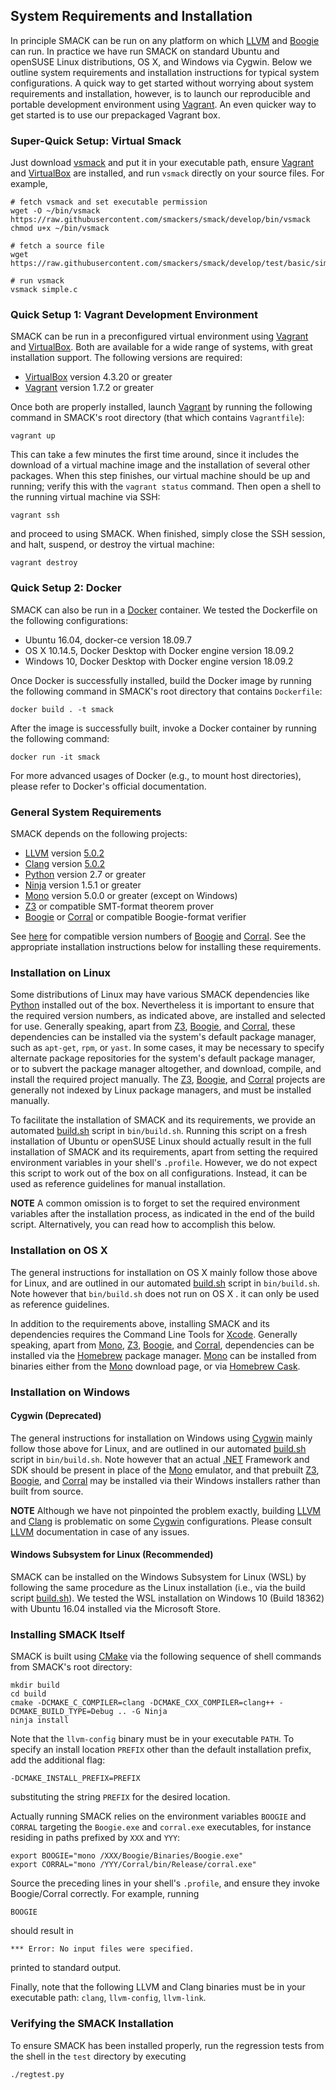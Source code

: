 ## System Requirements and Installation


In principle SMACK can be run on any platform on which [LLVM][] and [Boogie][]
can run. In practice we have run SMACK on standard Ubuntu and openSUSE Linux
distributions, OS X, and Windows via Cygwin. Below we outline system
requirements and installation instructions for typical system configurations.
A quick way to get started without worrying about system requirements and
installation, however, is to launch our reproducible and portable development
environment using [Vagrant][]. An even quicker way to get started is to use
our prepackaged Vagrant box.

### Super-Quick Setup: Virtual Smack

Just download [vsmack](bin/vsmack) and put it in your executable path, ensure
[Vagrant][] and [VirtualBox][] are installed, and run `vsmack` directly on
your source files. For example,
````Shell
# fetch vsmack and set executable permission
wget -O ~/bin/vsmack https://raw.githubusercontent.com/smackers/smack/develop/bin/vsmack
chmod u+x ~/bin/vsmack

# fetch a source file
wget https://raw.githubusercontent.com/smackers/smack/develop/test/basic/simple.c

# run vsmack
vsmack simple.c
````

### Quick Setup 1: Vagrant Development Environment

SMACK can be run in a preconfigured virtual environment using [Vagrant][] and
[VirtualBox][]. Both are available for a wide range of systems, with great
installation support. The following versions are required:

* [VirtualBox][] version 4.3.20 or greater
* [Vagrant][] version 1.7.2 or greater

Once both are properly installed, launch [Vagrant][] by running the following
command in SMACK's root directory (that which contains `Vagrantfile`):
````Shell
vagrant up
````
This can take a few minutes the first time around, since it includes the
download of a virtual machine image and the installation of several other
packages. When this step finishes, our virtual machine should be up and
running; verify this with the `vagrant status` command. Then open a shell to
the running virtual machine via SSH:
````Shell
vagrant ssh
````
and proceed to using SMACK. When finished, simply close the SSH
session, and halt, suspend, or destroy the virtual machine:
````Shell
vagrant destroy
````

### Quick Setup 2: Docker
SMACK can also be run in a [Docker][] container. We tested the Dockerfile on
the following configurations:

* Ubuntu 16.04, docker-ce version 18.09.7
* OS X 10.14.5, Docker Desktop with Docker engine version 18.09.2
* Windows 10, Docker Desktop with Docker engine version 18.09.2

Once Docker is successfully installed, build the Docker image by running the
following command in SMACK's root directory that contains `Dockerfile`:
```Shell
docker build . -t smack
```
After the image is successfully built, invoke a Docker container by running the
following command:
```Shell
docker run -it smack
```
For more advanced usages of Docker (e.g., to mount host directories), please refer
to Docker's official documentation.

### General System Requirements

SMACK depends on the following projects:

* [LLVM][] version [5.0.2][LLVM-5.0.2]
* [Clang][] version [5.0.2][Clang-5.0.2]
* [Python][] version 2.7 or greater
* [Ninja][] version 1.5.1 or greater
* [Mono][] version 5.0.0 or greater (except on Windows)
* [Z3][] or compatible SMT-format theorem prover
* [Boogie][] or [Corral][] or compatible Boogie-format verifier

See [here](https://github.com/smackers/smack/blob/master/bin/versions) for
compatible version numbers of [Boogie][] and [Corral][]. See the appropriate
installation instructions below for installing these requirements.

### Installation on Linux

Some distributions of Linux may have various SMACK dependencies like [Python][]
installed out of the box. Nevertheless it is important to ensure that the
required version numbers, as indicated above, are installed and selected for
use. Generally speaking, apart from [Z3][], [Boogie][], and [Corral][], these
dependencies can be installed via the system's default package manager, such as
`apt-get`, `rpm`, or `yast`. In some cases, it may be necessary to specify
alternate package repositories for the system's default package manager, or to
subvert the package manager altogether, and download, compile, and install the
required project manually. The [Z3][], [Boogie][], and [Corral][] projects are
generally not indexed by Linux package managers, and must be installed manually.

To facilitate the installation of SMACK and its requirements, we provide an
automated [build.sh][] script in `bin/build.sh`. Running this script on a fresh
installation of Ubuntu or openSUSE Linux should actually result in the full
installation of SMACK and its requirements, apart from setting the required
environment variables in your shell's `.profile`. However, we do not expect
this script to work out of the box on all configurations. Instead, it can be
used as reference guidelines for manual installation.

**NOTE** A common omission is to forget to set the required environment
variables after the installation process, as indicated in the end of the build
script.  Alternatively, you can read how to accomplish this below.

### Installation on OS X

The general instructions for installation on OS X mainly follow those above for
Linux, and are outlined in our automated [build.sh][] script in `bin/build.sh`.
Note however that `bin/build.sh` does not run on OS X . it can only be used as
reference guidelines.

In addition to the requirements above, installing SMACK and its dependencies
requires the Command Line Tools for [Xcode][]. Generally speaking, apart from
[Mono][], [Z3][], [Boogie][], and [Corral][], dependencies can be installed via
the [Homebrew][] package manager. [Mono][] can be installed from binaries
either from the [Mono][] download page, or via [Homebrew Cask][].

### Installation on Windows
#### Cygwin (Deprecated)

The general instructions for installation on Windows using [Cygwin][] mainly
follow those above for Linux, and are outlined in our automated [build.sh][]
script in `bin/build.sh`. Note however that an actual [.NET][] Framework and
SDK should be present in place of the [Mono][] emulator, and that prebuilt
[Z3][], [Boogie][], and [Corral][] may be installed via their Windows
installers rather than built from source.

**NOTE** Although we have not pinpointed the problem exactly, building [LLVM][]
and [Clang][] is problematic on some [Cygwin][] configurations. Please consult
[LLVM][] documentation in case of any issues.

#### Windows Subsystem for Linux (Recommended)

SMACK can be installed on the Windows Subsystem for Linux (WSL) by following the
same procedure as the Linux installation (i.e., via the build script [build.sh][]).
We tested the WSL installation on Windows 10 (Build 18362) with Ubuntu 16.04
installed via the Microsoft Store.

### Installing SMACK Itself

SMACK is built using [CMake][] via the following sequence of shell commands
from SMACK's root directory:
````Shell
mkdir build
cd build
cmake -DCMAKE_C_COMPILER=clang -DCMAKE_CXX_COMPILER=clang++ -DCMAKE_BUILD_TYPE=Debug .. -G Ninja
ninja install
````
Note that the `llvm-config` binary must be in your executable `PATH`.
To specify an install location `PREFIX` other than the default installation
prefix, add the additional flag:
````Shell
-DCMAKE_INSTALL_PREFIX=PREFIX
````
substituting the string `PREFIX` for the desired location.

Actually running SMACK relies on the environment variables `BOOGIE` and
`CORRAL` targeting the `Boogie.exe` and `corral.exe` executables, for instance
residing in paths prefixed by `XXX` and `YYY`:
````Shell
export BOOGIE="mono /XXX/Boogie/Binaries/Boogie.exe"
export CORRAL="mono /YYY/Corral/bin/Release/corral.exe"
````
Source the preceding lines in your shell's `.profile`, and ensure they invoke
Boogie/Corral correctly. For example, running
````Shell
BOOGIE
````
should result in
````
*** Error: No input files were specified.
````
printed to standard output.

Finally, note that the following LLVM and Clang binaries must be in your
executable path: `clang`, `llvm-config`, `llvm-link`.

### Verifying the SMACK Installation

To ensure SMACK has been installed properly, run the regression tests from the
shell in the `test` directory by executing
````Shell
./regtest.py
````

[Vagrant]: https://www.vagrantup.com
[VirtualBox]: https://www.virtualbox.org
[CMake]: http://www.cmake.org
[Python]: http://www.python.org
[LLVM]: http://llvm.org
[LLVM-5.0.2]: http://llvm.org/releases/download.html#5.0.2
[Clang]: http://clang.llvm.org
[Clang-5.0.2]: http://llvm.org/releases/download.html#5.0.2
[Boogie]: https://github.com/boogie-org/boogie
[Corral]: https://github.com/boogie-org/corral
[Z3]: https://github.com/Z3Prover/z3/
[Mono]: http://www.mono-project.com/
[Cygwin]: https://www.cygwin.com
[.NET]: https://msdn.microsoft.com/en-us/vstudio/aa496123.aspx
[build.sh]: https://github.com/smackers/smack/blob/master/bin/build.sh
[Xcode]: https://developer.apple.com/xcode/
[Homebrew]: http://brew.sh/
[Homebrew Cask]: http://caskroom.io
[Docker]: https://www.docker.com
[Ninja]: https://ninja-build.org
